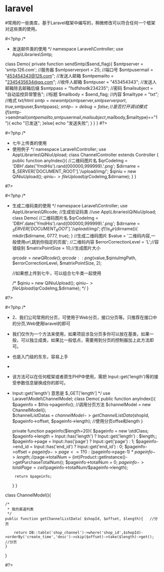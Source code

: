 # laravel
#常用的一些类库，基于Laravel框架中编写的，稍微修改可以符合任何一个框架对这些类的使用。

#<?php
/*
 * 发送邮件类的使用
 */
namespace Laravel\Controller;
use App\Libraries\Smtp;

class Demo{
	private function sendSmtp($send_flag){
        $smtpserver         =   'smtp.126.com';   //服务器
        $smtpserverport     =   25;		//端口号
        $smtpusermail       =   "453454343@126.com";   //发送人邮箱
        $smtpemailto        =   "2345435634@qq.com";	  //收件人邮箱
        $smtpuser           =   "453454343";			  //发送人邮箱除去邮箱后缀
        $smtppass           =   "fsdfshsdk234235";	      //密码
        $mailsubject        =   "自动监控异常警告";		  //标题
        $mailbody           =   $send_flag;			      //内容
        $mailtype           =   "txt";					  //格式  txt/html
        $smtp               =   new smtp($smtpserver,$smtpserverport,true,$smtpuser,$smtppass);
        $smtp->debug        =   false;					 //是否打开调试模式
        if($smtp->sendmail($smtpemailto,$smtpusermail,$mailsubject,$mailbody,$mailtype)=="1"){
            echo "已发送";
        }else{
            echo "发送失败";
        }
    }
}
#?>






#<?php
/*
 * 七牛上传类的使用
 * 使用例子
 */
 namespace Laravel\Controller;
 use App\Libraries\QiNiuUpload;
 class ChannelController extends Controller {
   public function anyIndex(){
      //二维码图片名
      $qrCodeImg      = 'DBH'.date('YmdHis').rand(000000,999999).'.png';
      $dirname        = $_SERVER['DOCUMENT_ROOT'].'/upload/img/';
      $qiniu          = new QiNiuUpload();
      $qiniu->fileUpload($qrCodeImg,$dirname);
   }
 }

#?>


#<?php
/*
 * 生成二维码类的使用
 */
namespace Laravel\Controller;
use App\Libraries\QRcode;   //生成验证码类
//use App\Libraries\QiNiuUpload;
class Demo{
	//二维码图片名
	$qrCodeImg      		= 'DBH'.date('YmdHis').rand(000000,999999).'.png';
	$dirname        		= $_SERVER['DOCUMENT_ROOT'].'/upload/img/';
	if(!is_dir($dirname)){
		mkdir($dirname, 0777, true);
	}
	//生成二维码图片
	$value      			= '二维码内容,一般使用url,跳到你指定的页面'; //二维码内容
	$errorCorrectionLevel   = 'L';//容错级别
	$matrixPointSize        = 10;//生成图片大小

	$qrcode     			= new QRcode();
	qrcode::png($value,$qiniuImgPath, $errorCorrectionLevel, $matrixPointSize, 2);

	//如果想上传到七牛，可以组合七牛类一起使用

	/*
		$qiniu      = new QiNiuUpload();
		$qiniu->fileUpload($qrCodeImg,$dirname);
	*/
}

#?>



#<?php
/*
 * 2、我们公司常用的分页，可使用于Web分页，接口分页等。只推荐在接口中的分页,Web使用laravel的即可
 * 我们仅作为一个方法来使用，如果项目涉及分页多你可以放在基类，如果一般，可以独立成类，如果比一般低点，需要用到分页的控制器加上此方法即可。
 * 也是入门级的东东，容易上手
 * 
 * 该方法可以在任何框架或者原生PHP中使用，需把  Input::get('length')等的接受参数信息替换成你的即可。
 * Input::get('length')  意思是   $_GET['length']
 */
use Laravel\Model\ChannelModel;
class Demo{
	public  function anyIndex(){
		$pageinfo  				= $this->pageinfo();   //调用分页方法
		$channelModel       	= new ChannelModel();  
		$channelListDatas   	= $channelModel->getChannelListData($shopId, $pageinfo->offset, $pageinfo->length);   //使用分页offse和length
	}

	private function pageinfo($length=20){
		$pageinfo               = new \stdClass;
		$pageinfo->length       = Input::has('length') ? Input::get('length') : $length;;
		$pageinfo->page         = Input::has('page') ? Input::get('page') : 1;
		$pageinfo->end_id       = Input::has('end_id') ? Input::get('end_id') : 0;
		$pageinfo->offset		= $pageinfo->page<=1 ? 0 : ($pageinfo->page-1) * $pageinfo->length;
		//$page->totalNum       = (int)Product::getInstance()->getPurchaseTotalNum();
		$pageinfo->totalNum     = 0;
		$pageinfo->totalPage    = ceil($pageinfo->totalNum/$pageinfo->length);

		return $pageinfo;
	}
}


class ChannelModel(){

	/*
	 * 我的渠道列表
	 */
	public function getChannelListData( $shopId, $offset, $length){   //分页

		return DB::table('shop_channel')->where('shop_id',$shopId)->orderBy('create_time','desc')->skip($offset)->take($length)->get();  //分页
	}
}

#?>










